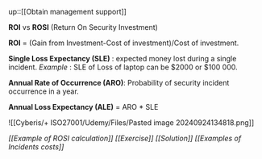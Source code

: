 
up::[[Obtain management support]]

__ROI__ vs __ROSI__ (Return On Security Investment)

__ROI__ = (Gain from Investment-Cost of investment)/Cost of investment. 

__Single Loss Expectancy (SLE)__ : expected money lost during a single incident. 
_Example_ : SLE of Loss of laptop can be $2000 or $100 000.

__Annual Rate of Occurrence (ARO)__: Probability of security incident occurrence in a year. 

__Annual Loss Expectancy (ALE)__ = ARO * SLE

![[Cyberis/+ ISO27001/Udemy/Files/Pasted image 20240924134818.png]]

_[[Example of ROSI calculation]]_
_[[Exercise]]_
_[[Solution]]_
_[[Examples of Incidents costs]]_
